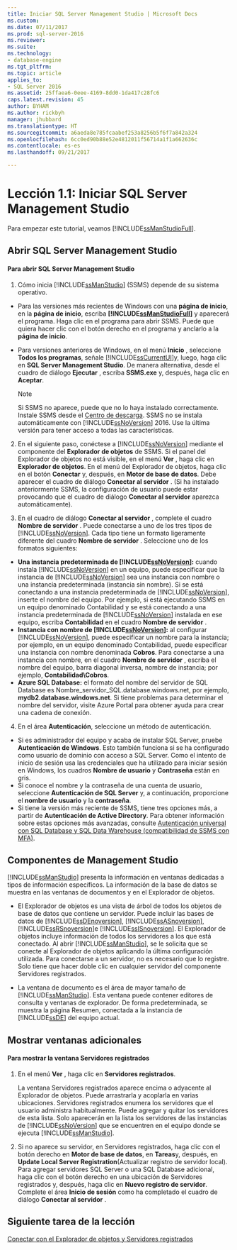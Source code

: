 ```yaml
---
title: Iniciar SQL Server Management Studio | Microsoft Docs
ms.custom: 
ms.date: 07/11/2017
ms.prod: sql-server-2016
ms.reviewer: 
ms.suite: 
ms.technology:
- database-engine
ms.tgt_pltfrm: 
ms.topic: article
applies_to:
- SQL Server 2016
ms.assetid: 25ffaea6-0eee-4169-8dd0-1da417c28fc6
caps.latest.revision: 45
author: BYHAM
ms.author: rickbyh
manager: jhubbard
ms.translationtype: HT
ms.sourcegitcommit: a6aeda8e785fcaabef253a8256b5f6f7a842a324
ms.openlocfilehash: 6cc0ed90b88e52e4812011f56714a1f1a662636c
ms.contentlocale: es-es
ms.lasthandoff: 09/21/2017

---
```

# <a name="lesson-1-1---start-sql-server-management-studio"></a>Lección 1.1: Iniciar SQL Server Management Studio
Para empezar este tutorial, veamos [!INCLUDE[ssManStudioFull](../../includes/ssmanstudiofull-md.md)].  
  
## <a name="opening-sql-server-management-studio"></a>Abrir SQL Server Management Studio  
  
#### <a name="to-open-sql-server-management-studio"></a>Para abrir SQL Server Management Studio  
  
1.  Cómo inicia [!INCLUDE[ssManStudio](../../includes/ssmanstudio-md.md)] (SSMS) depende de su sistema operativo.  
  * Para las versiones más recientes de Windows con una **página de inicio**, en la **página de inicio**, escriba **[!INCLUDE[ssManStudioFull](../../includes/ssmanstudiofull-md.md)]** y aparecerá el programa. Haga clic en el programa para abrir SSMS. Puede que quiera hacer clic con el botón derecho en el programa y anclarlo a la **página de inicio**.   
  * Para versiones anteriores de Windows, en el menú **Inicio** , seleccione **Todos los programas**, señale [!INCLUDE[ssCurrentUI](../../includes/sscurrentui-md.md)]y, luego, haga clic en **SQL Server Management Studio**. De manera alternativa, desde el cuadro de diálogo **Ejecutar** , escriba **SSMS.exe** y, después, haga clic en **Aceptar**.  
  
    > [!NOTE]  
    >  Si SSMS no aparece, puede que no lo haya instalado correctamente. Instale SSMS desde el [Centro de descarga](/sql-docs/docs/ssms/download-sql-server-management-studio-ssms). SSMS no se instala automáticamente con [!INCLUDE[ssNoVersion](../../includes/ssnoversion-md.md)] 2016. Use la última versión para tener acceso a todas las características.  
  
2.  En el siguiente paso, conéctese a [!INCLUDE[ssNoVersion](../../includes/ssnoversion-md.md)] mediante el componente del **Explorador de objetos** de SSMS. Si el panel del Explorador de objetos no está visible, en el menú **Ver** , haga clic en **Explorador de objetos**. En el menú del Explorador de objetos, haga clic en el botón **Conectar** y, después, en **Motor de base de datos**. Debe aparecer el cuadro de diálogo **Conectar al servidor** . (Si ha instalado anteriormente SSMS, la configuración de usuario puede estar provocando que el cuadro de diálogo **Conectar al servidor** aparezca automáticamente).  
  
3.  En el cuadro de diálogo **Conectar al servidor** , complete el cuadro **Nombre de servidor** . Puede conectarse a uno de los tres tipos de [!INCLUDE[ssNoVersion](../../includes/ssnoversion-md.md)]. Cada tipo tiene un formato ligeramente diferente del cuadro **Nombre de servidor** . Seleccione uno de los formatos siguientes:  
  -  **Una instancia predeterminada de [!INCLUDE[ssNoVersion](../../includes/ssnoversion-md.md)]:** cuando instala [!INCLUDE[ssNoVersion](../../includes/ssnoversion-md.md)] en un equipo, puede especificar que la instancia de [!INCLUDE[ssNoVersion](../../includes/ssnoversion-md.md)] sea una instancia con nombre o una instancia predeterminada (instancia sin nombre). Si se está conectando a una instancia predeterminada de [!INCLUDE[ssNoVersion](../../includes/ssnoversion-md.md)], inserte el nombre del equipo. Por ejemplo, si está ejecutando SSMS en un equipo denominado Contabilidad y se está conectando a una instancia predeterminada de [!INCLUDE[ssNoVersion](../../includes/ssnoversion-md.md)]  instalada en ese equipo, escriba **Contabilidad** en el cuadro **Nombre de servidor** .  
  -  **Instancia con nombre de [!INCLUDE[ssNoVersion](../../includes/ssnoversion-md.md)]:** al configurar [!INCLUDE[ssNoVersion](../../includes/ssnoversion-md.md)], puede especificar un nombre para la instancia; por ejemplo, en un equipo denominado Contabilidad, puede especificar una instancia con nombre denominada **Cobros**. Para conectarse a una instancia con nombre, en el cuadro **Nombre de servidor** , escriba el nombre del equipo, barra diagonal inversa, nombre de instancia; por ejemplo, **Contabilidad\Cobros**.  
  -  **Azure SQL Database:** el formato del nombre del servidor de SQL Database es Nombre_servidor_SQL.database.windows.net, por ejemplo, **mydb2.database.windows.net**. Si tiene problemas para determinar el nombre del servidor, visite Azure Portal para obtener ayuda para crear una cadena de conexión.  
  
4. En el área **Autenticación**, seleccione un método de autenticación.  
  - Si es administrador del equipo y acaba de instalar SQL Server, pruebe **Autenticación de Windows**.  Esto también funciona si se ha configurado como usuario de dominio con acceso a SQL Server. Como el intento de inicio de sesión usa las credenciales que ha utilizado para iniciar sesión en Windows, los cuadros **Nombre de usuario** y **Contraseña** están en gris. 
  -  Si conoce el nombre y la contraseña de una cuenta de usuario, seleccione **Autenticación de SQL Server** y, a continuación, proporcione el **nombre de usuario** y la **contraseña**.
  - Si tiene la versión más reciente de SSMS, tiene tres opciones más, a partir de **Autenticación de Active Directory**. Para obtener información sobre estas opciones más avanzadas, consulte [Autenticación universal con SQL Database y SQL Data Warehouse (compatibilidad de SSMS con MFA)](https://docs.microsoft.com/en-us/azure/sql-database/sql-database-ssms-mfa-authentication).  
  
## <a name="management-studio-components"></a>Componentes de Management Studio  
[!INCLUDE[ssManStudio](../../includes/ssmanstudio-md.md)] presenta la información en ventanas dedicadas a tipos de información específicos. La información de la base de datos se muestra en las ventanas de documentos y en el Explorador de objetos.  
  
-   El Explorador de objetos es una vista de árbol de todos los objetos de base de datos que contiene un servidor. Puede incluir las bases de datos de [!INCLUDE[ssDEnoversion](../../includes/ssdenoversion-md.md)], [!INCLUDE[ssASnoversion](../../includes/ssasnoversion-md.md)], [!INCLUDE[ssRSnoversion](../../includes/ssrsnoversion-md.md)]e [!INCLUDE[ssISnoversion](../../includes/ssisnoversion-md.md)]. El Explorador de objetos incluye información de todos los servidores a los que está conectado. Al abrir [!INCLUDE[ssManStudio](../../includes/ssmanstudio-md.md)], se le solicita que se conecte al Explorador de objetos aplicando la última configuración utilizada. Para conectarse a un servidor, no es necesario que lo registre. Solo tiene que hacer doble clic en cualquier servidor del componente Servidores registrados.  
  
-   La ventana de documento es el área de mayor tamaño de [!INCLUDE[ssManStudio](../../includes/ssmanstudio-md.md)]. Esta ventana puede contener editores de consulta y ventanas de explorador. De forma predeterminada, se muestra la página Resumen, conectada a la instancia de [!INCLUDE[ssDE](../../includes/ssde-md.md)] del equipo actual.  
  
## <a name="showing-additional-windows"></a>Mostrar ventanas adicionales  
  
#### <a name="to-show-the-registered-servers-window"></a>Para mostrar la ventana Servidores registrados  
  
1.  En el menú **Ver** , haga clic en **Servidores registrados**.  
  
    La ventana Servidores registrados aparece encima o adyacente al Explorador de objetos. Puede arrastrarla y acoplarla en varias ubicaciones. Servidores registrados enumera los servidores que el usuario administra habitualmente. Puede agregar y quitar los servidores de esta lista. Solo aparecerán en la lista los servidores de las instancias de [!INCLUDE[ssNoVersion](../../includes/ssnoversion-md.md)] que se encuentren en el equipo donde se ejecuta [!INCLUDE[ssManStudio](../../includes/ssmanstudio-md.md)].  
  
2.  Si no aparece su servidor, en Servidores registrados, haga clic con el botón derecho en **Motor de base de datos**, en **Tareas**y, después, en **Update Local Server Registration**(Actualizar registro de servidor local). Para agregar servidores SQL Server o una SQL Database adicional, haga clic con el botón derecho en una ubicación de Servidores registrados y, después, haga clic en **Nuevo registro de servidor**. Complete el área **Inicio de sesión** como ha completado el cuadro de diálogo **Conectar al servidor** .  
  
## <a name="next-task-in-lesson"></a>Siguiente tarea de la lección  
[Conectar con el Explorador de objetos y Servidores registrados](../../tools/sql-server-management-studio/lesson-1-2-connect-with-registered-servers-and-object-explorer.md)  

  
